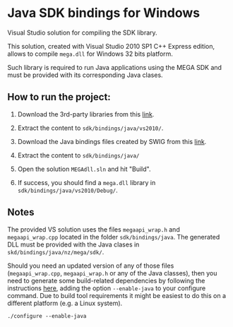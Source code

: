 # Java SDK bindings for Windows

Visual Studio solution for compiling the SDK library.

This solution, created with Visual Studio 2010 SP1 C++ Express edition, allows to compile `mega.dll` for Windows 32 bits platform.

Such library is required to run Java applications using the MEGA SDK and must be provided with its corresponding Java clases.


## How to run the project:

1. Download the 3rd-party libraries from this [link](https://mega.nz/#!OtEgkDLS!xxHrPgAISI6NZzsH6Q_U4l9i0dVRAYUQEa1ZoouatsY).

2. Extract the content to `sdk/bindings/java/vs2010/`.

3. Download the Java bindings files created by SWIG from this [link](https://mega.nz/#!KslDWBiQ!hIVRYMH44fUKVUiW_X4qQJzL1z9_seg9ITYMIJ8EyPM).

4. Extract the content to `sdk/bindings/java/`

5. Open the solution `MEGAdll.sln` and hit "Build".

6. If success, you should find a `mega.dll` library in `sdk/bindings/java/vs2010/Debug/`.


## Notes

The provided VS solution uses the files `megaapi_wrap.h` and `megaapi_wrap.cpp` located in the folder `sdk/bindings/java`. The generated DLL must be provided with the Java clases in `skd/bindings/java/nz/mega/sdk/`.

Should you need an updated version of any of those files (`megaapi_wrap.cpp`, `megaapi_wrap.h` or any of the Java classes), then you need to generate some build-related dependencies by following the instructions [here](https://github.com/meganz/sdk#building), adding the option `--enable-java` to your configure command. Due to build tool requirements it might be easiest to do this on a different platform (e.g. a Linux system).

``` 
./configure --enable-java
```
